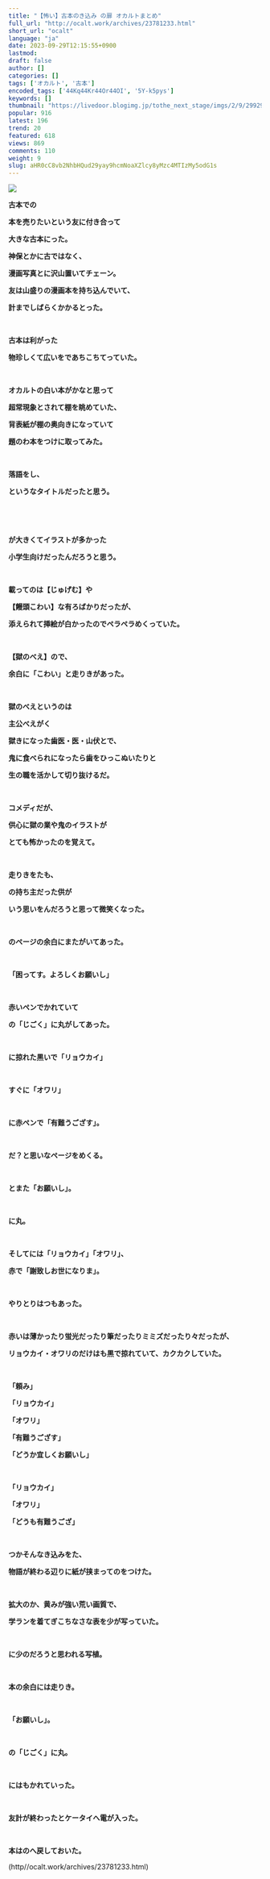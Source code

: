 ```yaml
---
title: "【怖い】古本のき込み の扉 オカルトまとめ"
full_url: "http://ocalt.work/archives/23781233.html"
short_url: "ocalt"
language: "ja"
date: 2023-09-29T12:15:55+0900
lastmod: 
draft: false
author: []
categories: []
tags: ['オカルト', '古本']
encoded_tags: ['44Kq44Kr44Or44OI', '5Y-k5pys']
keywords: []
thumbnail: "https://livedoor.blogimg.jp/tothe_next_stage/imgs/2/9/29929f90.jpg"
popular: 916
latest: 196
trend: 20
featured: 618
views: 869
comments: 110
weight: 9
slug: aHR0cC8vb2NhbHQud29yay9hcmNoaXZlcy8yMzc4MTIzMy5odG1s
---
```


![](https://livedoor.blogimg.jp/tothe_next_stage/imgs/2/9/29929f90.jpg)

<div><p><b><p>古本での</p></b></p><p><b><p>本を売りたいという友に付き合って</p></b></p><p><b><p>大きな古本にった。</p></b></p><p><b><p>神保とかに古ではなく、</p></b></p><p><b><p>漫画写真とに沢山置いてチェーン。</p></b></p> <p><b><p>友は山盛りの漫画本を持ち込んでいて、</p></b></p><p><b><p>計までしばらくかかるとった。</p></b></p><p><b><p><br></p></b></p><p><b><p>古本は利がった</p></b></p><p><b><p>物珍しくて広いをであちこちてっていた。</p></b></p><p><b><p><br></p></b></p><p><b><p>オカルトの白い本がかなと思って</p></b></p><p><b><p>超常現象とされて棚を眺めていた、</p></b></p><p><b><p>背表紙が棚の奥向きになっていて</p></b></p><p><b><p>題のわ本をつけに取ってみた。</p></b></p><p><b><p><br></p></b></p><p><b><p>落語をし、</p></b></p><p><b><p>というなタイトルだったと思う。</p></b></p><p><b><p><br></p></b></p><p><b><p><br></p></b></p><p><b><p>が大きくてイラストが多かった</p></b></p><p><b><p>小学生向けだったんだろうと思う。</p></b></p><p><b><p><br></p></b></p><p><b><p>載ってのは【じゅげむ】や</p></b></p><p><b><p>【饅頭こわい】な有ろばかりだったが、</p></b></p><p><b><p>添えられて挿絵が白かったのでペラペラめくっていた。</p></b></p><p><b><p><br></p></b></p><p><b><p>【獄のべえ】ので、</p></b></p><p><b><p>余白に「こわい」と走りきがあった。</p></b></p><p><b><p> <br></p></b></p><p><b><p>獄のべえというのは</p></b></p><p><b><p>主公べえがく</p></b></p><p><b><p>獄きになった歯医・医・山伏とで、</p></b></p><p><b><p>鬼に食べられになったら歯をひっこぬいたりと</p></b></p><p><b><p>生の職を活かして切り抜けるだ。</p></b></p><p><b><p><br></p></b></p><p><b><p>コメディだが、</p></b></p><p><b><p>供心に獄の業や鬼のイラストが</p></b></p><p><b><p>とても怖かったのを覚えて。</p></b></p><p><b><p><br></p></b></p><p><b><p>走りきをたも、</p></b></p><p><b><p>の持ち主だった供が</p></b></p><p><b><p>いう思いをんだろうと思って微笑くなった。</p></b></p><p><b><p><br></p></b></p><p><b><p>のページの余白にまたがいてあった。</p></b></p><p><b><p><br></p></b></p><p><b><p>「困ってす。よろしくお願いし」</p></b></p><p><b><p><br></p></b></p><p><b><p>赤いペンでかれていて</p></b></p><p><b><p>の「じごく」に丸がしてあった。</p></b></p><p><b><p> <br></p></b></p><p><b><p>に掠れた黒いで「リョウカイ」</p></b></p><p><b><p><br></p></b></p><p><b><p>すぐに「オワリ」</p></b></p><p><b><p><br></p></b></p><p><b><p>に赤ペンで「有難うござす」。</p></b></p><p><b><p><br></p></b></p><p><b><p>だ？と思いなページをめくる。</p></b></p><p><b><p><br></p></b></p><p><b><p>とまた「お願いし」。</p></b></p><p><b><p><br></p></b></p><p><b><p>に丸。</p></b></p><p><b><p><br></p></b></p><p><b><p>そしてには「リョウカイ」「オワリ」、</p></b></p><p><b><p>赤で「謝致しお世になりま」。</p></b></p><p><b><p><br></p></b></p><p><b><p>やりとりはつもあった。</p></b></p><p><b><p><br></p></b></p><p><b><p>赤いは薄かったり蛍光だったり筆だったりミミズだったり々だったが、</p></b></p><p><b><p>リョウカイ・オワリのだけはも黒で掠れていて、カクカクしていた。</p></b></p><p><b><p><br></p></b></p><p><b><p>「頼み」</p></b></p><p><b><p>「リョウカイ」</p></b></p><p><b><p>「オワリ」</p></b></p><p><b><p>「有難うござす」</p></b></p><p><b><p>「どうか宜しくお願いし」</p></b></p><p><b><p><br></p></b></p><p><b><p>「リョウカイ」</p></b></p><p><b><p>「オワリ」</p></b></p><p><b><p>「どうも有難うござ」</p></b></p><p><b><p><br></p></b></p><p><b><p>つかそんなき込みをた、</p></b></p><p><b><p>物語が終わる辺りに紙が挟まってのをつけた。</p></b></p><p><b><p> <br></p></b></p><p><b><p>拡大のか、黄みが強い荒い画質で、</p></b></p><p><b><p>学ランを着てぎこちなさな表を少が写っていた。</p></b></p><p><b><p><br></p></b></p><p><b><p>に少のだろうと思われる写植。</p></b></p><p><b><p><br></p></b></p><p><b><p>本の余白には走りき。</p></b></p><p><b><p><br></p></b></p><p><b><p>「お願いし」。</p></b></p><p><b><p><br></p></b></p><p><b><p>の「じごく」に丸。</p></b></p><p><b><p><br></p></b></p><p><b><p>にはもかれていった。</p></b></p><p><b><p><br></p></b></p><p><b><p>友計が終わったとケータイへ電が入った。</p></b></p><p><b><p><br></p></b></p><p><b><p>本はのへ戻しておいた。 </p></b></p> </div>

(http//ocalt.work/archives/23781233.html)
